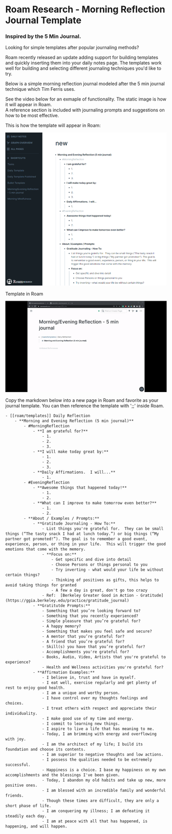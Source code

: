 # Roam Research - Morning Reflection Journal Template


### Inspired by the 5 Min Journal.

Looking for simple templates after popular journaling methods?

Roam recently released an update adding support for building templates and quickly inserting them into your daily notes page.
The templates work well for building and selecting different journaling techniques you'd like to try.

Below is a simple morning reflection journal modeled after the 5 min journal technique which Tim Ferris uses.

See the video below for an exmaple of functionality.  The static image is how it will appear in Roam.  
A reference section is included with journaling prompts and suggestions on how to be most effective.

This is how the template will appear in Roam:

![template in roam](https://github.com/sdux/roam_journal_template/blob/main/roam__journal_template.png)

Template in Roam

![template functionality example](https://github.com/sdux/roam_journal_template/blob/main/roam_morning_reflection_journal_template.gif)

Copy the markdown below into a new page in Roam and favorite as your journal template.  You can then reference the template with ';;' inside Roam.

```
- [[roam/templates]] Daily Reflection
    - **Morning and Evening Reflection (5 min journal)**
        - #MorningReflection
            - **I am grateful for?**
                - 1.
                - 2.
                - 3.
            - **I will make today great by:**
                - 1.
                - 2.
                - 3.
            - **Daily Affirmations.  I will...**
                - 1.
        - #EveningReflection
            - **Awesome things that happened today!**
                - 1.
                - 2.
            - **What can I improve to make tomorrow even better?**
                - 1. 
                - 2.
        - **About / Examples / Prompts:**
            - **Gratitude Journaling - How To:**
                - List things you're grateful for.  They can be small things (“The tasty snack I had at lunch today.”) or big things (“My partner got promoted!”). The goal is to remember a good event, experience, person, or thing in your life.  This will trigger the good emotions that come with the memory.
                - **Focus on:**
                    - Get specific and dive into detail
                    - Choose Persons or things personal to you
                    - Try inverting - what would your life be without certain things?
                    - Thinking of positives as gifts, this helps to avoid taking things for granted
                    - A few a day is great, don't go too crazy
                - Ref:  [Berkeley Greater Good in Action - Gratitude](https://ggia.berkeley.edu/practice/gratitude_journal)
            - **Gratitutde Prompts:**
                - Something that you’re looking forward to?
                - Something that you recently experienced?
                - Simple pleasure that you’re grateful for?
                - A happy memory?
                - Something that makes you feel safe and secure?
                - A mentor that you’re grateful for?
                - A friend that you’re grateful for?
                - Skill(s) you have that you’re grateful for?
                - Accomplishments you're grateful for?
                - Books, Audio, Video, Artists that you're grateful to experience?
                - Health and Wellness activities you're grateful for?
            - **Affirmation Examples:**
                - I believe in, trust and have in myself.
                - I eat well, exercise regularly and get plenty of rest to enjoy good health.
                - I am a unique and worthy person.
                - I have control over my thoughts feelings and choices.
                - I treat others with respect and appreciate their individuality.
                - I make good use of my time and energy.
                - I commit to learning new things.
                - I aspire to live a life that has meaning to me.
                - Today, I am brimming with energy and overflowing with joy.
                - I am the architect of my life; I build its foundation and choose its contents.
                - I am superior to negative thoughts and low actions.
                - I possess the qualities needed to be extremely successful.
                - Happiness is a choice. I base my happiness on my own accomplishments and the blessings I've been given.
                - Today, I abandon my old habits and take up new, more positive ones.
                - I am blessed with an incredible family and wonderful friends.
                - Though these times are difficult, they are only a short phase of life.
                - I am conquering my illness; I am defeating it steadily each day.
                - I am at peace with all that has happened, is happening, and will happen.
```
